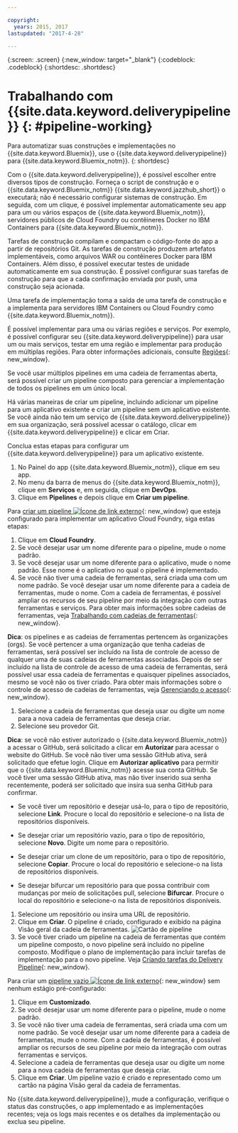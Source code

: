 ```yaml
---

copyright:
  years: 2015, 2017
lastupdated: "2017-4-28"

---
```



{:screen: .screen}
{:new_window: target="_blank"}
{:codeblock: .codeblock}
{:shortdesc: .shortdesc}

# Trabalhando com {{site.data.keyword.deliverypipeline}} {: #pipeline-working}

Para automatizar suas construções e implementações no
{{site.data.keyword.Bluemix}}, use o
{{site.data.keyword.deliverypipeline}} para
{{site.data.keyword.Bluemix_notm}}.
{: shortdesc}

Com o {{site.data.keyword.deliverypipeline}}, é possível escolher
entre diversos tipos de construção. Forneça o script de construção
e o {{site.data.keyword.Bluemix_notm}} {{site.data.keyword.jazzhub_short}} o executará; não é necessário
configurar sistemas de construção. Em seguida, com um clique, é possível implementar automaticamente seu app para um ou
vários espaços de {{site.data.keyword.Bluemix_notm}}, servidores públicos de Cloud Foundry ou contêineres Docker no IBM Containers para {{site.data.keyword.Bluemix_notm}}.

Tarefas de construção compilam e compactam o código-fonte do app a partir de
repositórios Git. As tarefas de construção produzem artefatos implementáveis, como arquivos WAR ou contêineres Docker para IBM Containers. Além disso,
é possível executar testes de unidade automaticamente em sua construção. É possível configurar suas tarefas de construção para que a cada confirmação enviada por push, uma construção seja acionada.

Uma tarefa de implementação toma a saída de uma tarefa de construção e a implementa para servidores IBM Containers ou Cloud Foundry como {{site.data.keyword.Bluemix_notm}}.

É possível implementar para uma ou várias regiões e serviços. Por exemplo, é
possível configurar seu {{site.data.keyword.deliverypipeline}} para usar um ou
mais serviços, testar em uma região e implementar para produção em múltiplas regiões. Para obter informações adicionais, consulte
[Regiões](/docs/overview/whatisbluemix.html#ov_intro_reg){: new_window}.

Se você usar múltiplos pipelines em uma cadeia de ferramentas aberta, será possível criar um pipeline composto para gerenciar a implementação de todos os pipelines em um único local.

Há várias maneiras de criar um pipeline, incluindo adicionar um pipeline para um aplicativo existente e criar um pipeline sem um aplicativo existente. Se
você ainda não tem um serviço de {{site.data.keyword.deliverypipeline}} em sua
organização, será possível acessar o catálogo, clicar em
{{site.data.keyword.deliverypipeline}} e clicar em Criar.

Conclua estas etapas para configurar um {{site.data.keyword.deliverypipeline}} para um aplicativo existente.

1. No Painel do app {{site.data.keyword.Bluemix_notm}}, clique em seu app.
1. No menu da barra de menus do {{site.data.keyword.Bluemix_notm}}, clique em **Serviços** e, em seguida, clique em **DevOps**.
1. Clique em **Pipelines** e depois clique em **Criar um pipeline**.

Para [criar um pipeline ![Ícone de link externo](../../icons/launch-glyph.svg "Ícone de link externo")](https://console.ng.bluemix.net/devops/pipelines/dashboard/create){: new_window} que esteja configurado para implementar um aplicativo Cloud Foundry, siga estas etapas:

1. Clique em **Cloud Foundry**.
1. Se você desejar usar um nome diferente para o pipeline, mude o nome padrão.
1. Se você desejar usar um nome diferente para o aplicativo, mude o nome padrão. Esse nome é o aplicativo no qual o pipeline é implementado.
1. Se você não tiver uma cadeia de ferramentas, será criada uma com um nome padrão. Se você desejar usar um nome diferente para a cadeia de ferramentas, mude o nome. Com a cadeia de ferramentas, é possível ampliar os recursos de seu pipeline por meio da integração com outras ferramentas e serviços. Para obter mais informações sobre cadeias de ferramentas, veja [Trabalhando com cadeias de ferramentas](/docs/services/ContinuousDelivery/toolchains_working.html){: new_window}.

 **Dica**: os pipelines e as cadeias de ferramentas pertencem às
organizações (orgs). Se você pertencer a uma organização que tenha cadeias de ferramentas, será possível ser incluído na lista de controle de acesso de qualquer uma de suas cadeias de ferramentas associadas. Depois de ser incluído na lista de controle de acesso de uma cadeia de ferramentas, será possível usar essa cadeia de ferramentas e quaisquer pipelines associados, mesmo se você não os tiver criado. Para obter mais informações sobre o controle de acesso de cadeias de ferramentas, veja [Gerenciando o acesso](/docs/services/ContinuousDelivery/toolchains_using.html#managing_access){: new_window}.

1. Selecione a cadeia de ferramentas que deseja usar ou digite um nome para a nova cadeia de ferramentas que deseja criar.
1. Selecione seu provedor Git.

 **Dica**: se você não estiver autorizado o {{site.data.keyword.Bluemix_notm}} a acessar o GitHub, será solicitado a clicar em **Autorizar** para acessar o website do GitHub. Se você não
tiver uma sessão GitHub ativa, será solicitado que efetue login. Clique em **Autorizar aplicativo** para permitir que o {{site.data.keyword.Bluemix_notm}} acesse sua conta GitHub. Se
você tiver uma sessão GitHub ativa, mas não tiver inserido sua senha recentemente, poderá ser solicitado que insira sua senha GitHub para
confirmar.

   * Se você tiver um repositório e desejar usá-lo, para o tipo de repositório, selecione **Link**. Procure o local do repositório e
selecione-o na lista de repositórios disponíveis.

   * Se desejar criar um repositório vazio, para o tipo de repositório, selecione **Novo**. Digite um nome para o repositório.

   * Se desejar criar um clone de um repositório, para o tipo de repositório, selecione **Copiar**. Procure o local do repositório e
selecione-o na lista de repositórios disponíveis.

   * Se desejar bifurcar um repositório para que possa contribuir com mudanças por meio de solicitações pull, selecione **Bifurcar**. Procure o local do repositório e
selecione-o na lista de repositórios disponíveis.

1. Selecione um repositório ou insira uma URL de repositório.
1. Clique em **Criar**. O pipeline é criado, configurado e exibido na página Visão geral da cadeia de ferramentas.
 ![Cartão de pipeline](images/cd_pipeline.png)
1. Se você tiver criado um pipeline na cadeia de ferramentas que contém um pipeline composto, o novo pipeline será incluído no pipeline composto. Modifique o plano de implementação para incluir tarefas de implementação para o novo pipeline. Veja [Criando tarefas do Delivery Pipeline](/docs/services/ContinuousDelivery/pipeline_deployment_plan.html#tasks_pipelineCD){: new_window}.

Para criar um [pipeline vazio ![Ícone de link externo](../../icons/launch-glyph.svg "Ícone de link externo")](https://console.ng.bluemix.net/devops/pipelines/dashboard/create){: new_window} sem nenhum estágio pré-configurado:

1. Clique em **Customizado**.
1. Se você desejar usar um nome diferente para o pipeline, mude o nome padrão.
1. Se você não tiver uma cadeia de ferramentas, será criada uma com um nome padrão. Se você desejar usar um nome diferente para a cadeia de ferramentas, mude o nome. Com a cadeia de ferramentas, é possível ampliar os recursos de seu pipeline por meio da integração com outras ferramentas e serviços.
1. Selecione a cadeia de ferramentas que deseja usar ou digite um nome para a nova cadeia de ferramentas que deseja criar.
1. Clique em **Criar**. Um pipeline vazio é criado e representado como um cartão na página Visão geral da cadeia de ferramentas.

No {{site.data.keyword.deliverypipeline}}, mude a configuração, verifique o status das construções, o app implementado e as implementações recentes; veja os logs mais recentes e os detalhes da implementação ou exclua seu pipeline.
